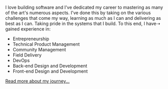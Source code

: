 
I love building software and I've dedicated my career to mastering as many
of the art's numerous aspects. I've done this by taking on the various
challenges that come my way, learning as much as I can and delivering as best
as I can. Taking pride in the systems that I build. To this end, I have⇢
gained experience in:

- Entrepreneurship
- Technical Product Management
- Community Management
- Field Delivery
- DevOps
- Back-end Design and Development
- Front-end Design and Development

[Read more about my journey...](http://relaxdiego.com/resume/)
